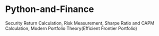 # Python-and-Finance
Security Return Calculation, Risk Measurement, Sharpe Ratio and CAPM Calculation, Modern Portfolio Theory(Efficient Frontier Portfolio)
